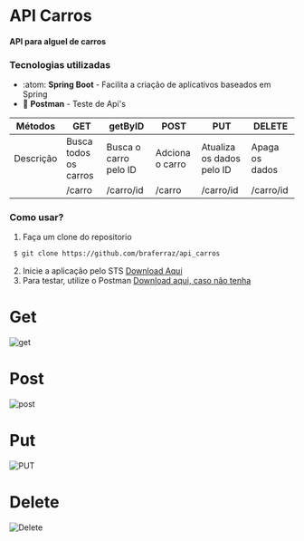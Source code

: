 # API Carros

#### API para alguel de carros

### Tecnologias utilizadas
- :atom: **Spring Boot** - Facilita a criação de aplicativos baseados em Spring 
- :basketball: **Postman** - Teste de Api's


| Métodos | GET | getByID | POST | PUT | DELETE |
|---|---|---|---|---|---|
| Descrição  | Busca todos os carros | Busca o carro pelo ID | Adciona o carro | Atualiza os dados pelo ID | Apaga os dados |
|   | /carro  | /carro/id  | /carro  | /carro/id | /carro/id |

### Como usar?
1. Faça um clone do repositorio
```sh
 $ git clone https://github.com/braferraz/api_carros
```
2. Inicie a aplicação pelo STS [Download Aqui](https://spring.io/tools)
3. Para testar, utilize o Postman [Download aqui, caso não tenha](https://www.postman.com/downloads/)

# Get
![get](https://user-images.githubusercontent.com/50770601/102553408-8e862380-40a1-11eb-8ed6-b71ded239c03.png)
# Post
![post](https://user-images.githubusercontent.com/50770601/102553444-9d6cd600-40a1-11eb-85e3-95a456a5e36e.png)
# Put
![PUT](https://user-images.githubusercontent.com/50770601/102553460-a3fb4d80-40a1-11eb-8521-8c5a56193e13.png)
# Delete
![Delete](https://user-images.githubusercontent.com/50770601/102553485-aeb5e280-40a1-11eb-857b-5c496ac7162c.png)
